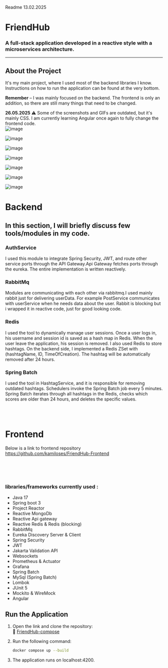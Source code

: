Readme 13.02.2025

# FriendHub  

### A full-stack application developed in a reactive style with a microservices architecture.  

---

## About the Project  

It's my main project, where I used most of the backend libraries I know.  
Instructions on how to run the application can be found at the very bottom.  

**Remember** – I was mainly focused on the backend. The frontend is only an addition, so there are still many things that need to be changed.  

<strong>26.05.2025</strong>
⚠️ Some of the screenshots and GIFs are outdated, but it's mainly CSS. I am currently learning Angular once again to fully change the frontend code.   
![image](https://github.com/user-attachments/assets/f1a1cc4e-1b4f-48e4-a8dc-51e256eabd03)

![image](https://github.com/user-attachments/assets/dde983f2-9374-45a2-a64f-6a4b26a221d5)

![image](https://github.com/user-attachments/assets/91c46ecf-777c-4400-9bc1-ce09c4a428e9)

![image](https://github.com/user-attachments/assets/e9a4927f-1ac8-4038-a850-ba395677014a)

![image](https://github.com/user-attachments/assets/43f0917c-b124-429d-83af-faa4a6586be6)

![image](https://github.com/user-attachments/assets/e3590e8d-d64d-48a2-a404-7e394fb499a3)

![image](https://github.com/user-attachments/assets/5de16a20-9d1f-4f49-a1ce-399570d7125c)




<h1>Backend</h1>
<h2>In this section, I will briefly discuss few tools/modules in my code.</h2>




<h3><b>AuthService</b></h3> I used this module to integrate Spring Security, JWT, and route other service ports through the API Gateway.Api Gateway fetches ports through the eureka. The entire implementation is written reactively.


<h3><b>RabbitMq</b></h1>Modules are communicating with each other via rabbitmq.I used mainly rabbit just for delivering userData. For example PostService communicates with userService when he
needs data about the user. Rabbit is blocking but i wrapped it in reactive code, just for good looking code.


<h3> Redis </h3> I used the tool to dynamically manage user sessions. Once a user logs in, his username and session id is saved as a hash map in Redis. When the user leave the application, his session is removed. I also used Redis to store hashtags. On the backend side, I implemented a Redis ZSet with (hashtagName, ID, TimeOfCreation). The hashtag will be automatically removed after 24 hours.


<h3>Spring Batch</h3> I used the tool in HashtagService, and it is responsible for removing outdated hashtags. Schedulers invoke the Spring Batch job every 5 minutes. Spring Batch iterates through all hashtags in the Redis, checks which scores are older than 24 hours, and deletes the specific values.


<br><br><h1>Frontend</h1>

Below is a link to frontend repository<br>
https://github.com/kamiloses/FriendHub-Frontend



<br><br><br>
<h3>libraries/frameworks currently used :</h3>

- Java 17
- Spring boot 3
- Project Reactor
- Reactive MongoDb
- Reactive Api gateway
- Reactive Redis & Redis (blocking)
- RabbitMq
- Eureka Discovery Server & Client
- Spring Security
- JWT
- Jakarta Validation API
- Websockets
- Prometheus & Actuator
- Grafana
- Spring Batch
- MySql (Spring Batch)
- Lombok
- JUnit 5
- Mockito & WireMock
- Angular







## Run the Application  

1. Open the link and clone the repository:  
   🔗 [FriendHub-compose](https://github.com/kamiloses/FriendHub-compose)  

2. Run the following command:  

   ```sh
   docker compose up --build

3. The application runs on localhost:4200.





